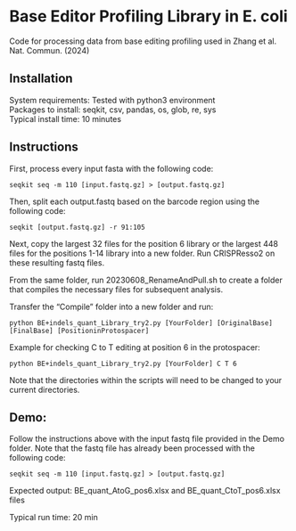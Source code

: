 # Base Editor Profiling Library in E. coli
Code for processing data from base editing profiling used in Zhang et al. Nat. Commun. (2024)

## Installation
System requirements: Tested with python3 environment  
Packages to install: seqkit, csv, pandas, os, glob, re, sys  
Typical install time: 10 minutes  

## Instructions
First, process every input fasta with the following code:

```
seqkit seq -m 110 [input.fastq.gz] > [output.fastq.gz]
```

Then, split each output.fastq based on the barcode region using the following code:

```
seqkit [output.fastq.gz] -r 91:105
```

Next, copy the largest 32 files for the position 6 library or the largest 448 files for the positions 1-14 library into a new folder.  Run CRISPResso2 on these resulting fastq files.

From the same folder, run 20230608_RenameAndPull.sh to create a folder that compiles the necessary files for subsequent analysis.

Transfer the “Compile” folder into a new folder and run:

```
python BE+indels_quant_Library_try2.py [YourFolder] [OriginalBase] [FinalBase] [PositioninProtospacer]
```

Example for checking C to T editing at position 6 in the protospacer:  

```
python BE+indels_quant_Library_try2.py [YourFolder] C T 6
```

Note that the directories within the scripts will need to be changed to your current directories.

## Demo:
Follow the instructions above with the input fastq file provided in the Demo folder.  Note that the fastq file has already been processed with the following code:

```
seqkit seq -m 110 [input.fastq.gz] > [output.fastq.gz]
```

Expected output: BE_quant_AtoG_pos6.xlsx and BE_quant_CtoT_pos6.xlsx files   

Typical run time: 20 min


